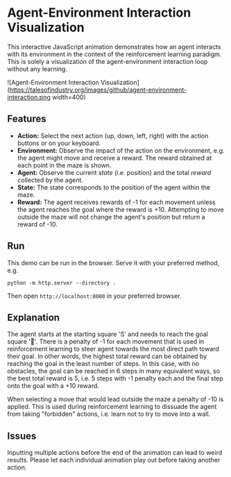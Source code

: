 # Agent-Environment Interaction Visualization

This interactive JavaScript animation demonstrates how an agent interacts with its environment in the context of the reinforcement learning paradigm. This is solely a visualization of the agent-environment interaction loop without any learning.

![Agent-Environment Interaction Visualization](https://talesofindustry.org/images/github/agent-environment-interaction.png width=400)

## Features

- **Action:** Select the next action (up, down, left, right) with the action buttons or on your keyboard.
- **Environment:** Observe the impact of the action on the environment, e.g. the agent might move and receive a reward. The reward  obtained at each point in the maze is shown.
- **Agent:** Observe the current *state* (i.e. position) and the total *reward* collected by the agent.
- **State:** The state corresponds to the position of the agent within the maze.
- **Reward:** The agent receives rewards of -1 for each movement unless the agent reaches the goal where the reward is +10. Attempting to move outside the maze will not change the agent's position but return a reward of -10.


## Run

This demo can be run in the browser. Serve it with your preferred method, e.g.

```
python -m http.server --directory .
```

Then open `http://localhost:8000` in your preferred browser.


## Explanation

The agent starts at the starting square 'S' and needs to reach the goal square '🏁'. There is a penalty of -1 for each movement that is used in reinforcement learning to steer agent towards the most direct path toward their goal. In other words, the highest total reward can be obtained by reaching the goal in the least number of steps. In this case, with no obstacles, the goal can be reached in 6 steps in many equivalent ways, so the best total reward is 5, i.e. 5 steps with -1 penalty each and the final step onto the goal with a +10 reward.

When selecting a move that would lead outside the maze a penalty of -10 is applied. This is used during reinforcement learning to dissuade the agent from taking "forbidden" actions, i.e. learn not to try to move into a wall.


## Issues

Inputting multiple actions before the end of the animation can lead to weird results. Please let each individual animation play out before taking another action.
